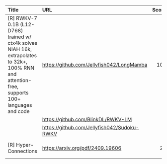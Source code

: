 | Title                                                                                                                                            | URL                                         |   Score | Date                |
|:-------------------------------------------------------------------------------------------------------------------------------------------------|:--------------------------------------------|--------:|:--------------------|
| [R] RWKV-7 0.1B (L12-D768) trained w/ ctx4k solves NIAH 16k, extrapolates to 32k+, 100% RNN and attention-free, supports 100+ languages and code | https://github.com/Jellyfish042/LongMamba   |     108 | 2024-12-19 13:07:04 |
|                                                                                                                                                  | https://github.com/BlinkDL/RWKV-LM          |         |                     |
|                                                                                                                                                  | https://github.com/Jellyfish042/Sudoku-RWKV |         |                     |
| [R] Hyper-Connections                                                                                                                            | https://arxiv.org/pdf/2409.19606            |      28 | 2024-12-20 12:18:12 |